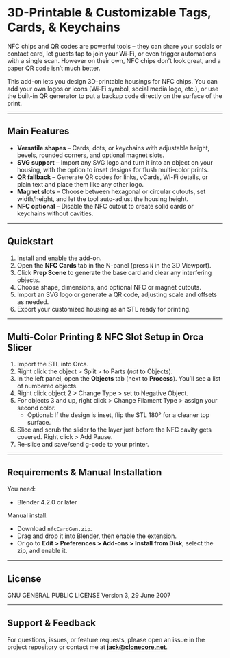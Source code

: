 # 3D-Printable & Customizable Tags, Cards, & Keychains

NFC chips and QR codes are powerful tools – they can share your socials or contact card, let guests tap to join your Wi-Fi, or even trigger automations with a single scan. However on their own, NFC chips don’t look great, and a paper QR code isn’t much better.

This add-on lets you design 3D-printable housings for NFC chips. You can add your own logos or icons (Wi-Fi symbol, social media logo, etc.), or use the built-in QR generator to put a backup code directly on the surface of the print.

---

## Main Features

* **Versatile shapes** – Cards, dots, or keychains with adjustable height, bevels, rounded corners, and optional magnet slots.  
* **SVG support** – Import any SVG logo and turn it into an object on your housing, with the option to inset designs for flush multi-color prints.  
* **QR fallback** – Generate QR codes for links, vCards, Wi-Fi details, or plain text and place them like any other logo.  
* **Magnet slots** – Choose between hexagonal or circular cutouts, set width/height, and let the tool auto-adjust the housing height.  
* **NFC optional** – Disable the NFC cutout to create solid cards or keychains without cavities.  

---

## Quickstart

1. Install and enable the add-on.  
2. Open the **NFC Cards** tab in the N-panel (press `N` in the 3D Viewport).  
3. Click **Prep Scene** to generate the base card and clear any interfering objects.  
4. Choose shape, dimensions, and optional NFC or magnet cutouts.  
5. Import an SVG logo or generate a QR code, adjusting scale and offsets as needed.  
6. Export your customized housing as an STL ready for printing.  

---

## Multi-Color Printing & NFC Slot Setup in Orca Slicer

1. Import the STL into Orca.  
2. Right click the object > Split > to Parts (*not* to Objects).  
3. In the left panel, open the **Objects** tab (next to **Process**). You’ll see a list of numbered objects.  
4. Right click object 2 > Change Type > set to Negative Object.  
5. For objects 3 and up, right click > Change Filament Type > assign your second color.  
   - Optional: If the design is inset, flip the STL 180° for a cleaner top surface.  
6. Slice and scrub the slider to the layer just before the NFC cavity gets covered. Right click > Add Pause.  
7. Re-slice and save/send g-code to your printer.  

---

## Requirements & Manual Installation

You need:  
* Blender 4.2.0 or later  

Manual install:  
* Download `nfcCardGen.zip`.  
* Drag and drop it into Blender, then enable the extension.  
* Or go to **Edit > Preferences > Add-ons > Install from Disk**, select the zip, and enable it.  

---

## License

GNU GENERAL PUBLIC LICENSE Version 3, 29 June 2007

---

## Support & Feedback

For questions, issues, or feature requests, please open an issue in the project repository or contact me at **jack@clonecore.net**.
